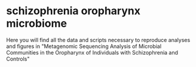 schizophrenia oropharynx microbiome
===================================

Here you will find all the data and scripts necessary to reproduce analyses and figures in "Metagenomic Sequencing Analysis of Microbial Communities in the Oropharynx of Individuals with Schizophrenia and Controls"
